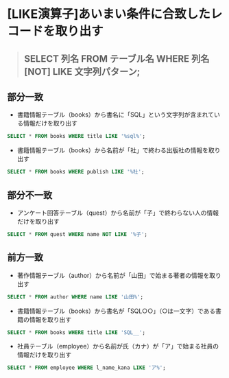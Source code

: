 # [LIKE演算子]あいまい条件に合致したレコードを取り出す  
>## SELECT 列名 FROM テーブル名 WHERE 列名 [NOT] LIKE 文字列パターン;  

## 部分一致  
* 書籍情報テーブル（books）から書名に「SQL」という文字列が含まれている情報だけを取り出す
```sql
SELECT * FROM books WHERE title LIKE '%sql%';
```

* 書籍情報テーブル（books）から名前が「社」で終わる出版社の情報を取り出す
```sql
SELECT * FROM books WHERE publish LIKE '%社';
```

## 部分不一致  
* アンケート回答テーブル（quest）から名前が「子」で終わらない人の情報だけを取り出す
```sql
SELECT * FROM quest WHERE name NOT LIKE '%子';
```

## 前方一致  
* 著作情報テーブル（author）から名前が「山田」で始まる著者の情報を取り出す
```sql
SELECT * FROM author WHERE name LIKE '山田%';
```

* 書籍情報テーブル（books）から書名が「SQL○○」（○は一文字）である書籍の情報を取り出す
```sql
SELECT * FROM books WHERE title LIKE 'SQL__';
```

* 社員テーブル（employee）から名前が氏（カナ）が「ア」で始まる社員の情報だけを取り出す
```sql
SELECT * FROM employee WHERE l_name_kana LIKE 'ア%';
```
